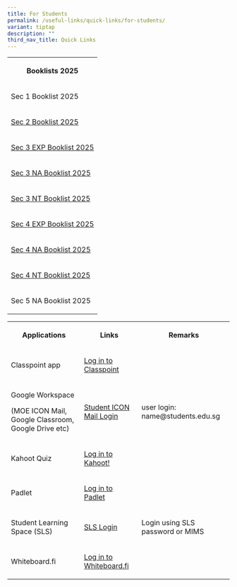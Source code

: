```yaml
---
title: For Students
permalink: /useful-links/quick-links/for-students/
variant: tiptap
description: ""
third_nav_title: Quick Links
---
```

<table style="minWidth: 25px">
<colgroup>
<col>
</colgroup>
<tbody>
<tr>
<th rowspan="1" colspan="1">
<p>Booklists 2025</p>
</th>
</tr>
<tr>
<td rowspan="1" colspan="1">
<p>Sec 1 Booklist 2025</p>
</td>
</tr>
<tr>
<td rowspan="1" colspan="1">
<p><a href="/files/Sec_2_G1_G2_G3.pdf" rel="noopener nofollow" target="_blank">Sec 2 Booklist 2025</a>
</p>
</td>
</tr>
<tr>
<td rowspan="1" colspan="1">
<p><a href="/files/Sec_3_Exp.pdf" rel="noopener nofollow" target="_blank">Sec 3 EXP Booklist 2025</a>
</p>
</td>
</tr>
<tr>
<td rowspan="1" colspan="1">
<p><a href="/files/Sec_3_NA.pdf" rel="noopener nofollow" target="_blank">Sec 3 NA Booklist 2025</a>
</p>
</td>
</tr>
<tr>
<td rowspan="1" colspan="1">
<p><a href="/files/Sec_3_NT.pdf" rel="noopener nofollow" target="_blank">Sec 3 NT Booklist 2025</a>
</p>
</td>
</tr>
<tr>
<td rowspan="1" colspan="1">
<p><a href="/files/Sec_4_EXP.pdf" rel="noopener nofollow" target="_blank">Sec 4 EXP Booklist 2025</a>
</p>
</td>
</tr>
<tr>
<td rowspan="1" colspan="1">
<p><a href="/files/Sec_4NA.pdf" rel="noopener nofollow" target="_blank">Sec 4 NA Booklist 2025</a>
</p>
</td>
</tr>
<tr>
<td rowspan="1" colspan="1">
<p><a href="/files/Sec_4NT.pdf" rel="noopener nofollow" target="_blank">Sec 4 NT Booklist 2025</a>
</p>
</td>
</tr>
<tr>
<td rowspan="1" colspan="1">
<p>Sec 5 NA Booklist 2025</p>
</td>
</tr>
</tbody>
</table>
<p></p>
<table style="minWidth: 75px">
<colgroup>
<col>
<col>
<col>
</colgroup>
<tbody>
<tr>
<th rowspan="1" colspan="1">
<p>Applications</p>
</th>
<th rowspan="1" colspan="1">
<p>Links</p>
</th>
<th rowspan="1" colspan="1">
<p>Remarks</p>
</th>
</tr>
<tr>
<td rowspan="1" colspan="1">
<p>Classpoint app</p>
</td>
<td rowspan="1" colspan="1">
<p><a href="classpoint.app" rel="noopener noreferrer nofollow" target="_blank">Log in to Classpoint</a>
</p>
</td>
<td rowspan="1" colspan="1">
<p></p>
</td>
</tr>
<tr>
<td rowspan="1" colspan="1">
<p>Google Workspace</p>
<p>(MOE ICON Mail, Google Classroom, Google Drive etc)</p>
</td>
<td rowspan="1" colspan="1">
<p><a href="https://workspace.google.com/u/0/appsdashboard?origin=user_dashboard" rel="noopener noreferrer nofollow" target="_blank">Student ICON Mail Login</a>
</p>
</td>
<td rowspan="1" colspan="1">
<p>user login: name@students.edu.sg</p>
</td>
</tr>
<tr>
<td rowspan="1" colspan="1">
<p>Kahoot Quiz</p>
</td>
<td rowspan="1" colspan="1">
<p><a href="kahoot.it" rel="noopener noreferrer nofollow" target="_blank">Log in to Kahoot!</a>
</p>
</td>
<td rowspan="1" colspan="1">
<p></p>
</td>
</tr>
<tr>
<td rowspan="1" colspan="1">
<p>Padlet</p>
</td>
<td rowspan="1" colspan="1">
<p><a href="https://padlet.com/" rel="noopener noreferrer nofollow" target="_blank">Log in to Padlet</a>
</p>
</td>
<td rowspan="1" colspan="1">
<p></p>
</td>
</tr>
<tr>
<td rowspan="1" colspan="1">
<p>Student Learning Space (SLS)</p>
</td>
<td rowspan="1" colspan="1">
<p><a href="https://vle.learning.moe.edu.sg/login" rel="noopener noreferrer nofollow" target="_blank">SLS Login</a>
</p>
</td>
<td rowspan="1" colspan="1">
<p>Login using SLS password or MIMS</p>
</td>
</tr>
<tr>
<td rowspan="1" colspan="1">
<p>Whiteboard.fi</p>
</td>
<td rowspan="1" colspan="1">
<p><a href="https://whiteboard.fi/" rel="noopener noreferrer nofollow" target="_blank">Log in to Whiteboard.fi</a>
</p>
</td>
<td rowspan="1" colspan="1">
<p></p>
</td>
</tr>
</tbody>
</table>
<p></p>